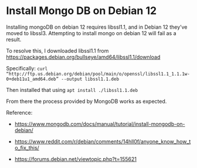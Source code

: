 # Install Mongo DB on Debian 12

Installing mongoDB on debian 12 requires libssl1.1, and in Debian 12 they’ve moved to libssl3. Attempting to install mongo on debian 12 will fail as a result. 

To resolve this, I downloaded libssl1.1 from https://packages.debian.org/bullseye/amd64/libssl1.1/download

Specifically: `curl “http://ftp.us.debian.org/debian/pool/main/o/openssl/libssl1.1_1.1.1w-0+deb11u1_amd64.deb” --output libssl1.1.deb`

Then installed that using `apt install ./libssl1.1.deb`

From there the process provided by MongoDB works as expected. 

Reference: 

- https://www.mongodb.com/docs/manual/tutorial/install-mongodb-on-debian/

- https://www.reddit.com/r/debian/comments/14hll0f/anyone_know_how_to_fix_this/

- https://forums.debian.net/viewtopic.php?t=155621